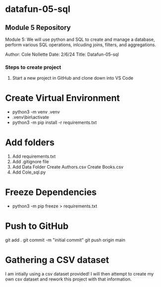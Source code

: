 # datafun-05-sql

## Module 5 Repository
Module 5: We will use python and SQL to create and manage a database, perform various SQL operations,
inlcuding joins, filters, and aggregations.

Author: Cole Nollette
Date: 2/6/24
Title: Datafun-05-sql

### Steps to create project
1. Start a new project in GitHub and clone down into VS Code

# Create Virtual Environment

- python3 -m venv .venv
- .venv\bin\activate
- python3 -m pip install -r requirements.txt

# Add folders
1. Add requirements.txt
2. Add .gitignore file
3. Add Data Folder
    Create Authors.csv
    Create Books.csv
4. Add Cole_sql.py

# Freeze Dependencies

- python3 -m pip freeze > requirements.txt

# Push to GitHub

git add .
git commit -m "initial commit"
git push origin main

# Gathering a CSV dataset
I am intially using a csv dataset provided! I will then attempt to create my own csv dataset and rework this project with that information.